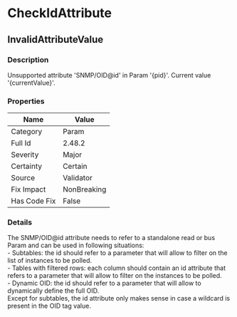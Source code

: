 ﻿---  
uid: Validator_2_48_2  
---

# CheckIdAttribute

## InvalidAttributeValue

### Description

Unsupported attribute 'SNMP\/OID@id' in Param '{pid}'. Current value '{currentValue}'.

### Properties

| Name         | Value       |
| ------------ | ----------- |
| Category     | Param       |
| Full Id      | 2.48.2      |
| Severity     | Major       |
| Certainty    | Certain     |
| Source       | Validator   |
| Fix Impact   | NonBreaking |
| Has Code Fix | False       |

### Details

The SNMP\/OID@id attribute needs to refer to a standalone read or bus Param and can be used in following situations:  
\- Subtables: the id should refer to a parameter that will allow to filter on the list of instances to be polled.  
\- Tables with filtered rows: each column should contain an id attribute that refers to a parameter that will allow to filter on the instances to be polled.  
\- Dynamic OID: the id should refer to a parameter that will allow to dynamically define the full OID.  
Except for subtables, the id attribute only makes sense in case a wildcard is present in the OID tag value.
